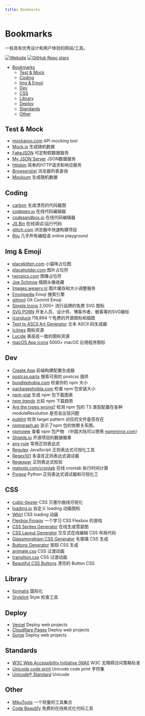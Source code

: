 ```yaml
---
title: Bookmarks
---
```


# Bookmarks

一些具有优秀设计和用户体验的网站/工具。

[![Website](https://img.shields.io/website?style=for-the-badge&up_message=wxhboy.cn%2Fbookmarks&url=https%3A%2F%2Fwxhboy.cn%2Fbookmarks)](https://wxhboy.cn/bookmarks)
[![GitHub Repo stars](https://img.shields.io/github/stars/Wxh16144/bookmarks?label=Source%20Code&style=for-the-badge)](https://github.com/Wxh16144/bookmarks)

<!-- TOC -->

- [Bookmarks](#bookmarks)
  - [Test & Mock](#test--mock)
  - [Coding](#coding)
  - [Img & Emoji](#img--emoji)
  - [Dev](#dev)
  - [CSS](#css)
  - [Library](#library)
  - [Deploy](#deploy)
  - [Standards](#standards)
  - [Other](#other)

<!-- /TOC -->

## Test & Mock

- [mockaroo.com](https://www.mockaroo.com/) API mocking tool
- [Mock.js](http://mockjs.com/) 生成随机数据
- [FakeJSON](https://app.fakejson.com/) 可定制假数据服务
- [My JSON Server](https://my-json-server.typicode.com/) JSON数据服务
- [httpbin](https://httpbin.org/) 简单的HTTP请求和响应服务
- [Browserslist](https://browserl.ist/) 浏览器列表查询
- [Mockium](https://softwium.com/mockium/) 生成随机数据

## Coding

- [carbon](https://carbon.now.sh/) 生成漂亮的代码截图
- [codepen.io](https://codepen.io/) 在线代码编辑器
- [codesandbox.io](https://codesandbox.io/) 在线代码编辑器
- [JS Bin](https://jsbin.com/?html,js,console) 在线调试/运行代码
- [glitch.com](https://glitch.com/) 浏览器中快速构建项目
- [Riju](https://riju.codes/) 几乎所有编程语 online playground

## Img & Emoji

- [placekitten.com](https://placekitten.com/) 小猫咪占位图
- [placeholder.com](https://placeholder.com/) 图片占位符
- [twicpics.com](https://discover.twicpics.com/en/placeholder) 图像占位符
- [Joe Schmoe](https://joeschmoe.io/) 插图头像收藏
- [Images.weserv.nl](https://images.weserv.nl/) 图片缓存和大小调整服务
- [Emojipedia](https://emojipedia.org/) Emoji 搜索引擎
- [gitmoji](https://gitmoji.carloscuesta.me/) Git Commit Emoji
- [Simple Icons](https://simpleicons.org/) 2,000+ 流行品牌的免费 SVG 图标
- [SVG PORN](https://svgporn.com/) 开发人员、设计师、博客作者、极客等的SVG徽标
- [iconduck](https://iconduck.com/) 118,894 个免费的开源图标和插图
- [Text to ASCII Art Generator](https://patorjk.com/software/taag) 文本 ASCII 码生成器
- [Icônes](https://icones.js.org/) 图标资源
- [Lucide](https://lucide.dev/) 美丽且一致的图标资源
- [macOS App icons](https://macosicons.com/) 5000+ macOS 应用程序图标

## Dev

- [Create App](https://createapp.dev/) 前端构建配置生成器
- [postcss.parts](https://www.postcss.parts/) 搜索可用的 postcss 插件
- [bundlephobia.com](https://bundlephobia.com/) 检查你的 npm 大小
- [packagephobia.com](https://packagephobia.com/) 检查 npm 包安装大小
- [npm-stat](https://npm-stat.com/) 生成 npm 包下载图表
- [npm trends](https://www.npmtrends.com/) 比较 npm 下载趋势
- [Are the types wrong?](https://arethetypeswrong.github.io/) 检测 npm 包的 TS 类型配置在各种 moduleResolution 是否会出现问题
- [publint](https://publint.dev/) 检测 target pattern 对应的文件是否存在
- [npmgraph.an](https://npm.anvaka.com/) 显示了npm 包的依赖关系图。
- [npmview](https://npmview.vercel.app/) 查看 npm 包产物 （中国大陆可以使用 [npmmirror.com](https://npmmirror.com/)）
- [Shields.io](https://shields.io/) 开源项目的数据徽章
- [any-rule](https://any86.github.io/any-rule) 常用正则表达式
- [Regulex](https://jex.im/regulex) JavaScript 正则表达式可视化工具
- [Regex101](https://regex101.com) 多语言正则表达式调试器
- [Regexper](https://regexper.com/) 正则表达式校验
- [matools.com/crontab](https://www.matools.com/crontab?embed) 在线 crontab 执行时间计算
- [Pyrexp](https://pythonium.net/regex) Python 正则表达式调试器和可视化工

## CSS

- [cubic-bezier](https://cubic-bezier.com/) CSS 贝塞尔曲线可视化
- [loading.io](https://loading.io/) 自定义 loading 动画图标
- [Whirl](https://whirl.netlify.app/) CSS loading 动画
- [Flexbox Froggy](https://flexboxfroggy.com/) 一个学习 CSS Flexbox 的游戏
- [CSS Sprites Generator](https://www.toptal.com/developers/css/sprite-generator) 在线生成雪碧图
- [CSS Layout Generator](https://layout.bradwoods.io/) 交互式在线编辑 CSS 布局代码
- [Glassmorphism CSS Generator](https://ui.glass/generator/) 毛玻璃 CSS 生成
- [Buttons Generator](https://markodenic.com/tools/buttons-generator/) 按钮 CSS 生成
- [animate.css](https://animate.style/) CSS 过渡动画
- [transition.css](https://www.transition.style/) CSS 过渡动画
- [Beautiful CSS Buttons](https://getcssscan.com/css-buttons-examples) 漂亮的 Button CSS

## Library

- [formatjs](https://formatjs.io/) 国际化
- [Stylelint](https://stylelint.io/) Style 检查工具

## Deploy

- [Vercel](https://vercel.com/) Deploy web projects
- [Cloudflare Pages](https://pages.cloudflare.com/) Deploy web projects
- [Surge](https://surge.sh/) Deploy web projects

## Standards

- [W3C Web Accessibility Initiative (WAI)](https://www.w3.org/WAI/ARIA/apg/) W3C 无障碍访问策略标准
- [Unicode code print](https://codepoints.net/) Unicode code print 字符集
- [Unicode® Standard](https://home.unicode.org/) Unicode

## Other

- [MikuTools](https://tools.miku.ac/) 一个轻量的工具集合
- [Code Beautify](https://codebeautify.org/) 免费的在线格式化代码工具
